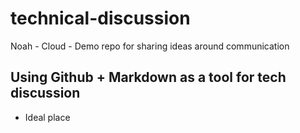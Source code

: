 # technical-discussion
Noah - Cloud - Demo repo for sharing ideas around communication

## Using Github + Markdown as a tool for tech discussion

* Ideal place
